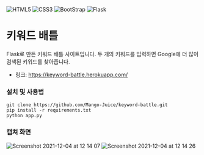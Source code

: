![HTML5](https://img.shields.io/badge/html5-%23E34F26.svg?style=for-the-badge&logo=html5&logoColor=white)
![CSS3](https://img.shields.io/badge/css3-%231572B6.svg?style=for-the-badge&logo=css3&logoColor=white)
![BootStrap](https://img.shields.io/badge/bootstrap-%237952B3.svg?style=for-the-badge&logo=bootstrap&logoColor=white)
![Flask](https://img.shields.io/badge/flask-%23000000.svg?style=for-the-badge&logo=flask&logoColor=white)
# 키워드 배틀
Flask로 만든 키워드 배틀 사이트입니다. 두 개의 키워드를 입력하면 Google에 더 많이 검색된 키워드를 찾아줍니다.
+ 링크: https://keyword-battle.herokuapp.com/

### 설치 및 사용법
```
git clone https://github.com/Mango-Juice/keyword-battle.git
pip install -r requirements.txt
python app.py
```

### 캡쳐 화면
![Screenshot 2021-12-04 at 12 14 07](https://user-images.githubusercontent.com/43088187/144695238-72599157-b4d4-46bc-ae01-0e164dfdcf3c.png)
![Screenshot 2021-12-04 at 12 14 26](https://user-images.githubusercontent.com/43088187/144695241-b2e7917e-89dd-4d50-984f-f716a9a846e9.png)
